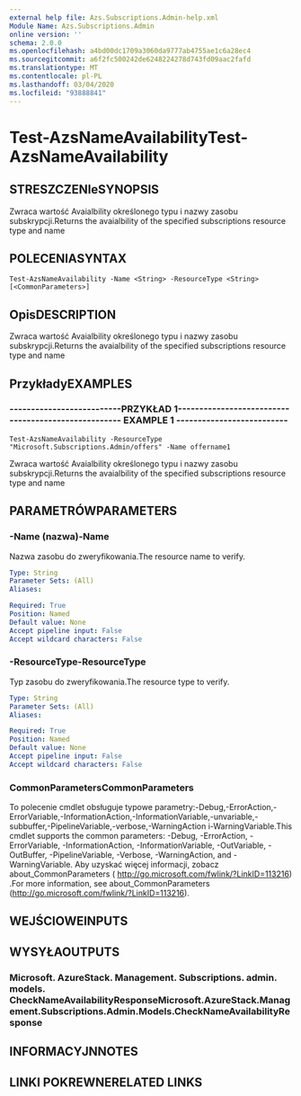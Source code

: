 ```yaml
---
external help file: Azs.Subscriptions.Admin-help.xml
Module Name: Azs.Subscriptions.Admin
online version: ''
schema: 2.0.0
ms.openlocfilehash: a4bd00dc1709a3060da9777ab4755ae1c6a28ec4
ms.sourcegitcommit: a6f2fc500242de6248224278d743fd09aac2fafd
ms.translationtype: MT
ms.contentlocale: pl-PL
ms.lasthandoff: 03/04/2020
ms.locfileid: "93888841"
---
```

# <span data-ttu-id="ea291-101">Test-AzsNameAvailability</span><span class="sxs-lookup"><span data-stu-id="ea291-101">Test-AzsNameAvailability</span></span>

## <span data-ttu-id="ea291-102">STRESZCZENIe</span><span class="sxs-lookup"><span data-stu-id="ea291-102">SYNOPSIS</span></span>
<span data-ttu-id="ea291-103">Zwraca wartość Avaialbility określonego typu i nazwy zasobu subskrypcji.</span><span class="sxs-lookup"><span data-stu-id="ea291-103">Returns the avaialbility of the specified subscriptions resource type and name</span></span>

## <span data-ttu-id="ea291-104">POLECENIA</span><span class="sxs-lookup"><span data-stu-id="ea291-104">SYNTAX</span></span>

```
Test-AzsNameAvailability -Name <String> -ResourceType <String> [<CommonParameters>]
```

## <span data-ttu-id="ea291-105">Opis</span><span class="sxs-lookup"><span data-stu-id="ea291-105">DESCRIPTION</span></span>
<span data-ttu-id="ea291-106">Zwraca wartość Avaialbility określonego typu i nazwy zasobu subskrypcji.</span><span class="sxs-lookup"><span data-stu-id="ea291-106">Returns the avaialbility of the specified subscriptions resource type and name</span></span>

## <span data-ttu-id="ea291-107">Przykłady</span><span class="sxs-lookup"><span data-stu-id="ea291-107">EXAMPLES</span></span>

### <span data-ttu-id="ea291-108">--------------------------PRZYKŁAD 1--------------------------</span><span class="sxs-lookup"><span data-stu-id="ea291-108">-------------------------- EXAMPLE 1 --------------------------</span></span>
```
Test-AzsNameAvailability -ResourceType "Microsoft.Subscriptions.Admin/offers" -Name offername1
```

<span data-ttu-id="ea291-109">Zwraca wartość Avaialbility określonego typu i nazwy zasobu subskrypcji.</span><span class="sxs-lookup"><span data-stu-id="ea291-109">Returns the avaialbility of the specified subscriptions resource type and name</span></span>

## <span data-ttu-id="ea291-110">PARAMETRÓW</span><span class="sxs-lookup"><span data-stu-id="ea291-110">PARAMETERS</span></span>

### <span data-ttu-id="ea291-111">-Name (nazwa)</span><span class="sxs-lookup"><span data-stu-id="ea291-111">-Name</span></span>
<span data-ttu-id="ea291-112">Nazwa zasobu do zweryfikowania.</span><span class="sxs-lookup"><span data-stu-id="ea291-112">The resource name to verify.</span></span>

```yaml
Type: String
Parameter Sets: (All)
Aliases: 

Required: True
Position: Named
Default value: None
Accept pipeline input: False
Accept wildcard characters: False
```

### <span data-ttu-id="ea291-113">-ResourceType</span><span class="sxs-lookup"><span data-stu-id="ea291-113">-ResourceType</span></span>
<span data-ttu-id="ea291-114">Typ zasobu do zweryfikowania.</span><span class="sxs-lookup"><span data-stu-id="ea291-114">The resource type to verify.</span></span>

```yaml
Type: String
Parameter Sets: (All)
Aliases: 

Required: True
Position: Named
Default value: None
Accept pipeline input: False
Accept wildcard characters: False
```

### <span data-ttu-id="ea291-115">CommonParameters</span><span class="sxs-lookup"><span data-stu-id="ea291-115">CommonParameters</span></span>
<span data-ttu-id="ea291-116">To polecenie cmdlet obsługuje typowe parametry:-Debug,-ErrorAction,-ErrorVariable,-InformationAction,-InformationVariable,-unvariable,-subbuffer,-PipelineVariable,-verbose,-WarningAction i-WarningVariable.</span><span class="sxs-lookup"><span data-stu-id="ea291-116">This cmdlet supports the common parameters: -Debug, -ErrorAction, -ErrorVariable, -InformationAction, -InformationVariable, -OutVariable, -OutBuffer, -PipelineVariable, -Verbose, -WarningAction, and -WarningVariable.</span></span> <span data-ttu-id="ea291-117">Aby uzyskać więcej informacji, zobacz about_CommonParameters ( http://go.microsoft.com/fwlink/?LinkID=113216) .</span><span class="sxs-lookup"><span data-stu-id="ea291-117">For more information, see about_CommonParameters (http://go.microsoft.com/fwlink/?LinkID=113216).</span></span>

## <span data-ttu-id="ea291-118">WEJŚCIOWE</span><span class="sxs-lookup"><span data-stu-id="ea291-118">INPUTS</span></span>

## <span data-ttu-id="ea291-119">WYSYŁA</span><span class="sxs-lookup"><span data-stu-id="ea291-119">OUTPUTS</span></span>

### <span data-ttu-id="ea291-120">Microsoft. AzureStack. Management. Subscriptions. admin. models. CheckNameAvailabilityResponse</span><span class="sxs-lookup"><span data-stu-id="ea291-120">Microsoft.AzureStack.Management.Subscriptions.Admin.Models.CheckNameAvailabilityResponse</span></span>

## <span data-ttu-id="ea291-121">INFORMACYJN</span><span class="sxs-lookup"><span data-stu-id="ea291-121">NOTES</span></span>

## <span data-ttu-id="ea291-122">LINKI POKREWNE</span><span class="sxs-lookup"><span data-stu-id="ea291-122">RELATED LINKS</span></span>

